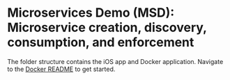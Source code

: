 # Microservices Demo (MSD): Microservice creation, discovery, consumption, and enforcement 

The folder structure contains the iOS app and Docker application. Navigate to the [Docker README](docker) to get started.
